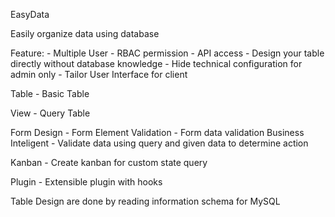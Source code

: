 EasyData

Easily organize data using database

Feature:
    - Multiple User
    - RBAC permission
    - API access
    - Design your table directly without database knowledge
    - Hide technical configuration for admin only
    - Tailor User Interface for client 

Table
    - Basic Table

View
    - Query Table    

Form
    Design
        - Form Element
    Validation
        - Form data validation
    Business Inteligent
        - Validate data using query and given data to determine action

Kanban
    - Create kanban for custom state query
        
Plugin
    - Extensible plugin with hooks


Table Design are done by reading information schema for MySQL
